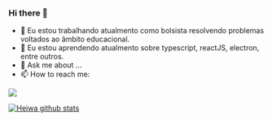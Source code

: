 ### Hi there 👋

- 🔭 Eu estou trabalhando atualmento como bolsista resolvendo problemas voltados ao âmbito educacional.
- 🌱 Eu estou aprendendo atualmento sobre typescript, reactJS, electron, entre outros.
- 💬 Ask me about ...
- 📫 How to reach me: </br>

<a href="https://www.linkedin.com/in/gabriel-paz-120ab1198/">
  <img src="https://img.icons8.com/doodle/48/000000/linkedin--v2.png"/>
</a>
 
[![Heiwa github stats](https://github-readme-stats.vercel.app/api?username=gabrielheiwa&show_icons=true)](https://github.com/windard)
